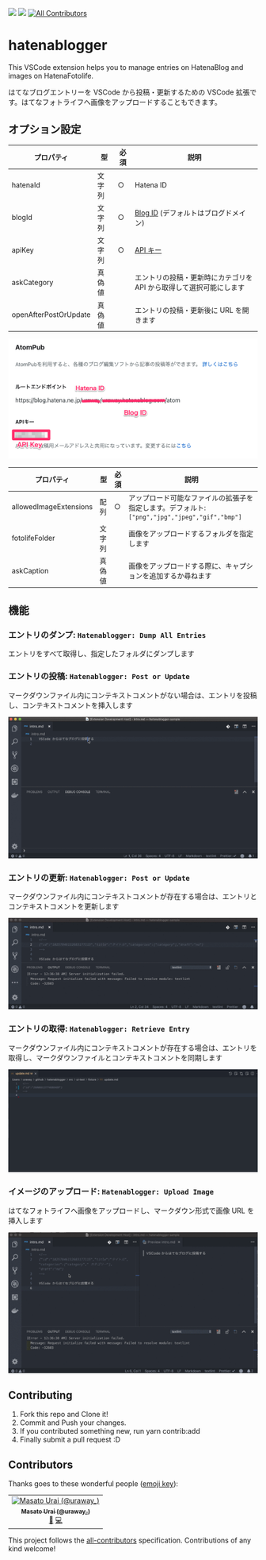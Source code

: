 [![](https://vsmarketplacebadge.apphb.com/version-short/uraway.hatenablogger.svg)](https://marketplace.visualstudio.com/items?itemName=uraway.hatenablogger)
[![](https://vsmarketplacebadge.apphb.com/downloads-short/uraway.hatenablogger.svg)](https://marketplace.visualstudio.com/items?itemName=uraway.hatenablogger)
[![All Contributors](https://img.shields.io/badge/all_contributors-1-orange.svg?style=flat-square)](#contributors)
[![<uraway>](https://circleci.com/gh/uraway/hatenablogger.svg?style=svg)](https://circleci.com/gh/uraway/hatenablogger)

# hatenablogger

This VSCode extension helps you to manage entries on HatenaBlog and images on HatenaFotolife.

はてなブログエントリーを VSCode から投稿・更新するための VSCode 拡張です。はてなフォトライフへ画像をアップロードすることもできます。

## オプション設定

| プロパティ            | 型     | 必須 | 説明                                                                              |
| --------------------- | ------ | ---- | --------------------------------------------------------------------------------- |
| hatenaId              | 文字列 | ○    | Hatena ID                                                                         |
| blogId                | 文字列 | ○    | [Blog ID](http://blog.hatena.ne.jp/my/config/detail) (デフォルトはブログドメイン) |
| apiKey                | 文字列 | ○    | [API キー](http://blog.hatena.ne.jp/my/config/detail)                             |
| askCategory           | 真偽値 |      | エントリの投稿・更新時にカテゴリを API から取得して選択可能にします               |
| openAfterPostOrUpdate | 真偽値 |      | エントリの投稿・更新後に URL を開きます                                           |

![](./images/api-key.png)

| プロパティ             | 型     | 必須 | 説明                                                                                           |
| ---------------------- | ------ | ---- | ---------------------------------------------------------------------------------------------- |
| allowedImageExtensions | 配列   | ○    | アップロード可能なファイルの拡張子を指定します。デフォルト: `["png","jpg","jpeg","gif","bmp"]` |
| fotolifeFolder         | 文字列 |      | 画像をアップロードするフォルダを指定します                                                     |
| askCaption             | 真偽値 |      | 画像をアップロードする際に、キャプションを追加するか尋ねます                                   |

## 機能

### エントリのダンプ: `Hatenablogger: Dump All Entries`

エントリをすべて取得し、指定したフォルダにダンプします

### エントリの投稿: `Hatenablogger: Post or Update`

マークダウンファイル内にコンテキストコメントがない場合は、エントリを投稿し、コンテキストコメントを挿入します

![post-entry](./images/post-entry.gif)

### エントリの更新: `Hatenablogger: Post or Update`

マークダウンファイル内にコンテキストコメントが存在する場合は、エントリとコンテキストコメントを更新します

![update-entry](./images/update-entry.gif)

### エントリの取得: `Hatenablogger: Retrieve Entry`

マークダウンファイル内にコンテキストコメントが存在する場合は、エントリを取得し、マークダウンファイルとコンテキストコメントを同期します

![retrieve-entry](./images/retrieve-entry.gif)

### イメージのアップロード: `Hatenablogger: Upload Image`

はてなフォトライフへ画像をアップロードし、マークダウン形式で画像 URL を挿入します

![upload-image](./images/upload-image.gif)

## Contributing

1. Fork this repo and Clone it!
2. Commit and Push your changes.
3. If you contributed something new, run yarn contrib:add <your GitHub username>
4. Finally submit a pull request :D

## Contributors

Thanks goes to these wonderful people ([emoji key](https://allcontributors.org/docs/en/emoji-key)):

<!-- ALL-CONTRIBUTORS-LIST:START - Do not remove or modify this section -->
<!-- prettier-ignore -->
<table><tr><td align="center"><a href="http://uraway.hatenablog.com/"><img src="https://avatars3.githubusercontent.com/u/15242484?v=4" width="100px;" alt="Masato Urai (@uraway_)"/><br /><sub><b>Masato Urai (@uraway_)</b></sub></a><br /><a href="https://github.com/uraway/hatenablogger/commits?author=uraway" title="Documentation">📖</a> <a href="https://github.com/uraway/hatenablogger/commits?author=uraway" title="Code">💻</a></td></tr></table>

<!-- ALL-CONTRIBUTORS-LIST:END -->

This project follows the [all-contributors](https://github.com/all-contributors/all-contributors) specification. Contributions of any kind welcome!
